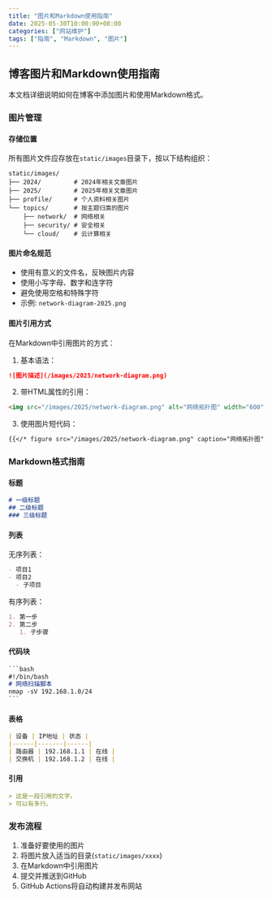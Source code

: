```yaml
---
title: "图片和Markdown使用指南"
date: 2025-05-30T10:00:00+08:00
categories: ["网站维护"]
tags: ["指南", "Markdown", "图片"]
---
```


## 博客图片和Markdown使用指南

本文档详细说明如何在博客中添加图片和使用Markdown格式。

### 图片管理

#### 存储位置

所有图片文件应存放在`static/images`目录下，按以下结构组织：

```
static/images/
├── 2024/         # 2024年相关文章图片
├── 2025/         # 2025年相关文章图片  
├── profile/      # 个人资料相关图片
└── topics/       # 按主题归类的图片
    ├── network/  # 网络相关
    ├── security/ # 安全相关
    └── cloud/    # 云计算相关
```

#### 图片命名规范

- 使用有意义的文件名，反映图片内容
- 使用小写字母、数字和连字符
- 避免使用空格和特殊字符
- 示例: `network-diagram-2025.png`

#### 图片引用方式

在Markdown中引用图片的方式：

1. 基本语法：
```markdown
![图片描述](/images/2025/network-diagram.png)
```

2. 带HTML属性的引用：
```markdown
<img src="/images/2025/network-diagram.png" alt="网络拓扑图" width="600" />
```

3. 使用图片短代码：
```markdown
{{</* figure src="/images/2025/network-diagram.png" caption="网络拓扑图" */>}}
```

### Markdown格式指南

#### 标题

```markdown
# 一级标题
## 二级标题
### 三级标题
```

#### 列表

无序列表：
```markdown
- 项目1
- 项目2
  - 子项目
```

有序列表：
```markdown
1. 第一步
2. 第二步
   1. 子步骤
```

#### 代码块

```markdown
​```bash
#!/bin/bash
# 网络扫描脚本
nmap -sV 192.168.1.0/24
​```
```

#### 表格

```markdown
| 设备 | IP地址 | 状态 |
|------|-------|------|
| 路由器 | 192.168.1.1 | 在线 |
| 交换机 | 192.168.1.2 | 在线 |
```

#### 引用

```markdown
> 这是一段引用的文字。
> 可以有多行。
```

### 发布流程

1. 准备好要使用的图片
2. 将图片放入适当的目录(`static/images/xxxx`)
3. 在Markdown中引用图片
4. 提交并推送到GitHub
5. GitHub Actions将自动构建并发布网站 